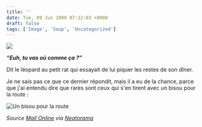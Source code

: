```yaml
---
title: ''
date: Tue, 09 Jun 2009 07:12:03 +0000
draft: false
tags: ['Image', 'Soup', 'Uncategorized']
---
```


![](https://madd0.files.wordpress.com/2009/06/rcxxgaq0nohtjl5fz6gqnqwto1_1280.jpg)

**_“Euh, tu vas où comme ça ?”_**

Dit le léopard au petit rat qui essayait de lui piquer les restes de son dîner.

Je ne sais pas ce que ce dernier répondit, mais il a eu de la chance, parce que j'ai entendu dire que rares sont ceux qui s'en tirent avec un bisou pour la route :

![Un bisou pour la route](https://67.media.tumblr.com/RcxxGAQ0nohtd0gni6P3JEtGo1_400.jpg)

_Source [Mail Online](http://www.dailymail.co.uk/news/article-1190772/What-squeak-Daring-mouse-whos-boss-scares-leopard-steals-lunch.html) via [Neatorama](http://www.neatorama.com/2009/06/08/daring-rodent-steals-leopards-food/)_